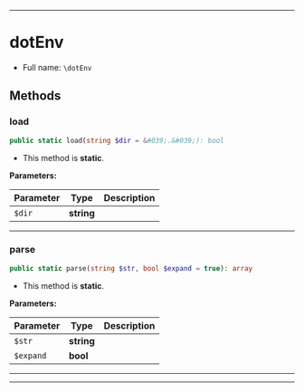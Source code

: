 ***

# dotEnv





* Full name: `\dotEnv`




## Methods


### load



```php
public static load(string $dir = &#039;.&#039;): bool
```



* This method is **static**.




**Parameters:**

| Parameter | Type | Description |
|-----------|------|-------------|
| `$dir` | **string** |  |




***

### parse



```php
public static parse(string $str, bool $expand = true): array
```



* This method is **static**.




**Parameters:**

| Parameter | Type | Description |
|-----------|------|-------------|
| `$str` | **string** |  |
| `$expand` | **bool** |  |




***


***

